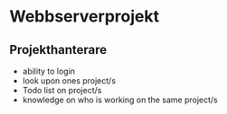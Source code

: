 # Webbserverprojekt

## Projekthanterare

* ability to login
* look upon ones project/s
* Todo list on project/s
* knowledge on who is working on the same project/s